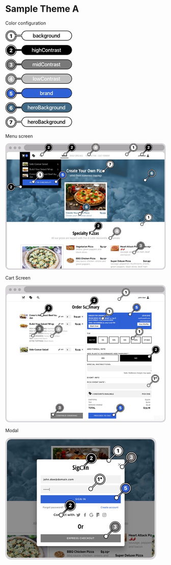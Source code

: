 # Sample Theme A

Color configuration

![](/assets/themeA-colors.jpg)



Menu screen

![](/assets/themeA-menu.jpg)



Cart Screen

![](/assets/themeA-cart.jpg)



Modal

![](/assets/themeA-modal.jpg)

